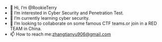 - 👋 Hi, I’m @RookieTerry
- 👀 I’m interested in Cyber Security and Penetration Test.
- 🌱 I’m currently learning cyber security.
- 💞️ I’m looking to collaborate on some famous CTF teams.or join in a RED TEAM in China.
- 📫 How to reach me:zhangtianyu906@gmail.com

<!---
RookieTerry/RookieTerry is a ✨ special ✨ repository because its `README.md` (this file) appears on your GitHub profile.
You can click the Preview link to take a look at your changes.
--->
